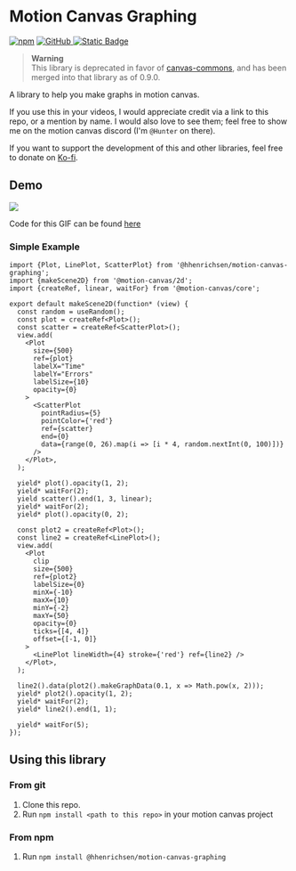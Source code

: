 # Motion Canvas Graphing

[![npm](https://img.shields.io/npm/v/%40hhenrichsen%2Fmotion-canvas-graphing?style=for-the-badge&logo=npm)](https://www.npmjs.com/package/@hhenrichsen/motion-canvas-graphing)
[![GitHub](https://img.shields.io/github/v/tag/hhenrichsen/motion-canvas-graphing?style=for-the-badge&logo=github&label=GitHub) ](https://github.com/hhenrichsen/motion-canvas-graphing)
[![Static Badge](https://img.shields.io/badge/Donate-Kofi?style=for-the-badge&label=KoFi&color=%23FF5722)](https://ko-fi.com/hhenrichsen)

<!-- prettier-ignore -->
> **Warning**<br>
This library is deprecated in favor of [canvas-commons](https://github.com/hhenrichsen/canvas-commons), and has been merged into that library as of 0.9.0.

A library to help you make graphs in motion canvas.

If you use this in your videos, I would appreciate credit via a link to this
repo, or a mention by name. I would also love to see them; feel free to show me
on the motion canvas discord (I'm `@Hunter` on there).

If you want to support the development of this and other libraries, feel free to
donate on [Ko-fi](https://ko-fi.com/hhenrichsen).

## Demo

![](https://github.com/hhenrichsen/motion-canvas-graphing/releases/download/latest/output-big.gif)

Code for this GIF can be found
[here](https://github.com/hhenrichsen/motion-canvas-graphing/blob/main/test/src/scenes/test.tsx)

### Simple Example

```tsx
import {Plot, LinePlot, ScatterPlot} from '@hhenrichsen/motion-canvas-graphing';
import {makeScene2D} from '@motion-canvas/2d';
import {createRef, linear, waitFor} from '@motion-canvas/core';

export default makeScene2D(function* (view) {
  const random = useRandom();
  const plot = createRef<Plot>();
  const scatter = createRef<ScatterPlot>();
  view.add(
    <Plot
      size={500}
      ref={plot}
      labelX="Time"
      labelY="Errors"
      labelSize={10}
      opacity={0}
    >
      <ScatterPlot
        pointRadius={5}
        pointColor={'red'}
        ref={scatter}
        end={0}
        data={range(0, 26).map(i => [i * 4, random.nextInt(0, 100)])}
      />
    </Plot>,
  );

  yield* plot().opacity(1, 2);
  yield* waitFor(2);
  yield scatter().end(1, 3, linear);
  yield* waitFor(2);
  yield* plot().opacity(0, 2);

  const plot2 = createRef<Plot>();
  const line2 = createRef<LinePlot>();
  view.add(
    <Plot
      clip
      size={500}
      ref={plot2}
      labelSize={0}
      minX={-10}
      maxX={10}
      minY={-2}
      maxY={50}
      opacity={0}
      ticks={[4, 4]}
      offset={[-1, 0]}
    >
      <LinePlot lineWidth={4} stroke={'red'} ref={line2} />
    </Plot>,
  );

  line2().data(plot2().makeGraphData(0.1, x => Math.pow(x, 2)));
  yield* plot2().opacity(1, 2);
  yield* waitFor(2);
  yield* line2().end(1, 1);

  yield* waitFor(5);
});
```

## Using this library

### From git

1. Clone this repo.
1. Run `npm install <path to this repo>` in your motion canvas project

### From npm

1. Run `npm install @hhenrichsen/motion-canvas-graphing`
